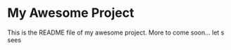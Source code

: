 # My Awesome Project
This is the README file of my awesome project.
More to come soon...
let s sees
